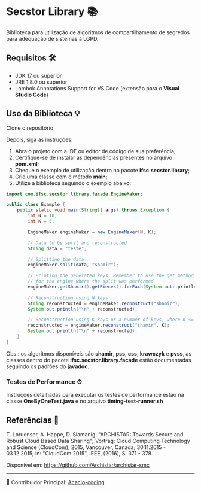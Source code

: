 # Secstor Library 📚

Biblioteca para utilização de algoritmos de compartilhamento de segredos para adequação de sistemas à LGPD.

## Requisitos 🛠

- JDK 17 ou superior
- JRE 1.8.0 ou superior
- Lombok Annotations Support for VS Code (extensão para o **Visual Studio Code**)

## Uso da Biblioteca 💡

Clone o repositório

Depois, siga as instruções:

1. Abra o projeto com a IDE ou editor de código de sua preferência;
2. Certifique-se de instalar as dependências presentes no arquivo **pom.xml**;
3. Cheque o exemplo de utilização dentro no pacote **ifsc.secstor.library**;
4. Crie uma classe com o método **main**;
5. Utilize a biblioteca seguindo o exemplo abaixo:

```java
import com.ifsc.secstor.library.facade.EngineMaker;

public class Example {
    public static void main(String[] args) throws Exception {
        int N = 10;
        int K = 5;

        EngineMaker engineMaker = new EngineMaker(N, K);

        // Data to be split and reconstructed
        String data = "teste";

        // Splitting the data
        engineMaker.split(data, "shamir");

        // Printing the generated keys. Remember to use the get method 
        // for the engine where the split was performed
        engineMaker.getShamir().getPieces().forEach(System.out::println);
        
        // Reconstruction using N keys
        String reconstructed = engineMaker.reconstruct("shamir");
        System.out.println("\n" + reconstructed);

        // Reconstruction using K keys or a number of keys, where K <= number of keys <= N
        reconstructed = engineMaker.reconstruct("shamir", K);
        System.out.println("\n" + reconstructed);
    }
}
```

Obs.: os algoritmos disponíveis são **shamir**, **pss**, **css**, **krawczyk** e **pvss**, as classes dentro do pacote **ifsc.secstor.library.facade** estão documentadas seguindo os padrões do **javadoc**.

### Testes de Performance ⏱

Instruções detalhadas para executar os testes de performance estão na classe **OneByOneTest.java** e no arquivo **timing-test-runner.sh**

## Referências 📖

T. Loruenser, A. Happe, D. Slamanig: "ARCHISTAR: Towards Secure and Robust Cloud Based Data Sharing"; Vortrag: Cloud Computing Technology and Science (CloudCom), 2015, Vancouver, Canada; 30.11.2015 - 03.12.2015; in: "CloudCom 2015", IEEE, (2016), S. 371 - 378.

Disponível em: <https://github.com/Archistar/archistar-smc>

---

👤 Contribuidor Principal: [Acacio-coding](https://github.com/Acacio-coding/Secstor-library)
